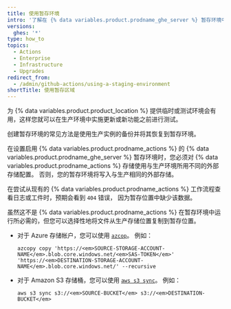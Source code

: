 ```yaml
---
title: 使用暂存环境
intro: '了解在 {% data variables.product.prodname_ghe_server %} 暂存环境中使用 {% data variables.product.prodname_actions %}。'
versions:
  ghes: '*'
type: how_to
topics:
  - Actions
  - Enterprise
  - Infrastructure
  - Upgrades
redirect_from:
  - /admin/github-actions/using-a-staging-environment
shortTitle: 使用暂存区域
---
```


为 {% data variables.product.product_location %} 提供临时或测试环境会有用，这样您就可以在生产环境中实施更新或新功能之前进行测试。

创建暂存环境的常见方法是使用生产实例的备份并将其恢复到暂存环境。

在设置启用 {% data variables.product.prodname_actions %} 的 {% data variables.product.prodname_ghe_server %} 暂存环境时，您必须对 {% data variables.product.prodname_actions %} 存储使用与生产环境所用不同的外部存储配置。 否则，您的暂存环境将写入与生产相同的外部存储。

在尝试从现有的 {% data variables.product.prodname_actions %} 工作流程查看日志或工件时，预期会看到 `404` 错误， 因为暂存位置中缺少该数据。

虽然这不是 {% data variables.product.prodname_actions %} 在暂存环境中运行所必需的，但您可以选择性地将文件从生产存储位置复制到暂存位置。

* 对于 Azure 存储帐户，您可以使用 [`azcop`](https://docs.microsoft.com/en-us/azure/storage/common/storage-use-azcopy-blobs#copy-all-containers-directories-and-blobs-to-another-storage-account)。 例如：

  ```shell
  azcopy copy 'https://<em>SOURCE-STORAGE-ACCOUNT-NAME</em>.blob.core.windows.net/<em>SAS-TOKEN</em>' 'https://<em>DESTINATION-STORAGE-ACCOUNT-NAME</em>.blob.core.windows.net/' --recursive
  ```
* 对于 Amazon S3 存储桶，您可以使用 [`aws s3 sync`](https://awscli.amazonaws.com/v2/documentation/api/latest/reference/s3/sync.html)。 例如：

  ```shell
  aws s3 sync s3://<em>SOURCE-BUCKET</em> s3://<em>DESTINATION-BUCKET</em>
  ```
